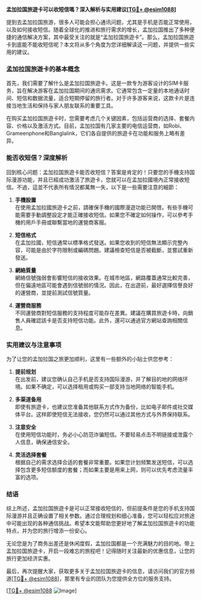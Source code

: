 **孟加拉国旅遊卡可以收短信嗎？深入解析与实用建议[[TG💪+ @esim1088](https://t.me/s/esim1088)]**

提到去孟加拉国旅游，很多人可能会担心通讯问题，尤其是手机是否能正常使用，以及如何接收短信。随着全球化的推进和旅行需求的增长，孟加拉国推出了多种便捷的通信解决方案，其中最受关注的就是“孟加拉国旅遊卡”。那么，孟加拉国旅遊卡到底能不能收短信呢？本文将从多个角度为您详细解读这一问题，并提供一些实用的建议。

### 孟加拉国旅遊卡的基本概念

首先，我们需要了解什么是孟加拉国旅遊卡。这是一款专为游客设计的SIM卡服务，旨在解决游客在孟加拉国期间的通讯需求。它通常包含一定量的本地通话时间、短信和数据流量，适合短期停留的旅行者。对于许多游客来说，这款卡片是连接当地生活和保持与家人朋友联系的重要工具。

在购买孟加拉国旅遊卡时，您需要考虑几个关键因素，包括运营商的选择、套餐内容、价格以及激活方式。目前，孟加拉国有几家主要的电信运营商，如Robi、Grameenphone和Banglalink，它们各自提供的旅遊卡在功能和服务上略有差异。

### 能否收短信？深度解析

回到核心问题：孟加拉国旅遊卡能否收短信？答案是肯定的！只要您的手機支持国际漫游功能，并且已經成功激活了旅遊卡，您就可以在孟加拉國境內正常接收短信。不過，這並不代表所有情況都萬無一失，以下是一些需要注意的細節：

1. **手機設置**  
   在使用孟加拉國旅遊卡之前，請確保手機的國際漫遊功能已開啓。有些手機可能需要手動調整設定才能正確接收短信。如果您不確定如何操作，可以參考手機的用戶手冊或聯繫當地的運營商客服。

2. **短信格式**  
   在孟加拉國，短信通常以標準格式發送。如果您收到的短信無法顯示完整內容，可能是由於字符限制或編碼問題。建議檢查短信是否被截斷，並嘗試重新發送。

3. **網絡質量**  
   網絡信號強弱會影響短信的接收效果。在城市地區，網路覆蓋通常比較完善，但在偏遠地區可能會遇到信號弱的情況。因此，在出遊前，最好選擇信譽良好的運營商，並提前測試信號質量。

4. **運營商服務**  
   不同運營商對短信服務的支持程度可能存在差異。建議在購買旅遊卡時，向銷售人員確認該卡是否支持短信功能。此外，還可以通過官方網站查詢相關信息。

### 实用建议与注意事项

为了让您的孟加拉国之旅更加顺利，这里有一些额外的小贴士供您参考：

1. **提前规划**  
   在出发前，建议您确认自己手机是否支持国际漫游，并了解目的地的网络环境。如果不确定，可以选择租用或购买一部支持当地网络的智能手机。

2. **多渠道备用**  
   即使有旅遊卡，也建议您准备其他联系方式作为备份，比如电子邮件或社交媒体平台。这样即使短信无法接收，您仍然可以通过其他方式与外界保持联系。

3. **注意安全**  
   在使用短信功能时，务必小心防范诈骗短信。不要轻易点击不明链接或泄露个人信息，确保通信安全。

4. **灵活选择套餐**  
   根据自己的需求选择合适的套餐非常重要。如果您计划频繁发送短信，可以选择包含更多短信额度的套餐；而如果主要是用来上网，则可以优先考虑流量丰富的选项。

### 结语

综上所述，孟加拉国旅遊卡是可以正常接收短信的，但前提条件是您的手机支持国际漫游并且正确设置了相关参数。通过合理规划和细心准备，您可以轻松应对旅途中可能出现的各种通信挑战。希望本文能帮助您更好地了解孟加拉国旅遊卡的功能特点，并为您的旅行增添一份安心。

无论您是为了商务出差还是休闲度假，孟加拉国都是一个充满魅力的目的地。带上孟加拉国旅遊卡，开启一段难忘的旅程吧！记得随时关注最新的优惠信息，让您的旅行更加经济实惠。

最后，再次提醒大家，获取更多关于孟加拉国旅遊卡的信息，请访问我们的官方频道[[TG💪+ @esim1088](https://t.me/s/esim1088)]，那里有专业的团队为您提供全方位的服务支持。

[[TG💪+ @esim1088](https://t.me/s/esim1088) ![Image](https://i.postimg.cc/4NQfJmqS/Snipaste-2025-05-13-00-14-12.png)]